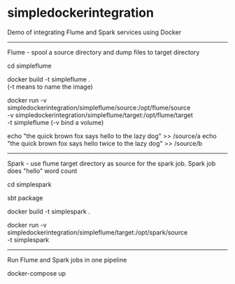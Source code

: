 # simpledockerintegration
Demo of integrating Flume and Spark services using Docker

---
Flume - spool a source directory and dump files to target directory

cd simpleflume 

docker build -t simpleflume .  
(-t means to name the image)

docker run 
-v simpledockerintegration/simpleflume/source:/opt/flume/source  \
-v simpledockerintegration/simpleflume/target:/opt/flume/target  \
-t simpleflume
(-v bind a volume)

echo "the quick brown fox says hello to the lazy dog" >> /source/a
echo "the quick brown fox says hello twice to the lazy dog" >> /source/b

----
Spark - use flume target directory as source for the spark job. Spark job does "hello" word count

cd simplespark

sbt package

docker build -t simplespark .

docker run -v simpledockerintegration/simpleflume/target:/opt/spark/source \
-t simplespark

---- 
Run Flume and Spark jobs in one pipeline

docker-compose up
